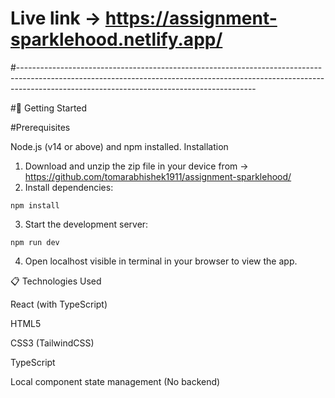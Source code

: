 # Live link -> https://assignment-sparklehood.netlify.app/
#-----------------------------------------------------------------------------------------------------------------------------------------------------------------------------------------------------------------------

#🚀 Getting Started

#Prerequisites

Node.js (v14 or above) and npm installed.
Installation
1. Download and unzip the zip file in your device from -> https://github.com/tomarabhishek1911/assignment-sparklehood/
2. Install dependencies:
```
npm install
```

3. Start the development server:
```
npm run dev
```

4. Open localhost visible in terminal in your browser to view the app.

📋 Technologies Used

React (with TypeScript)

HTML5

CSS3 (TailwindCSS)

TypeScript

Local component state management (No backend)
